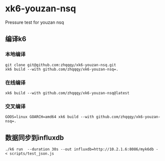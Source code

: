 # xk6-youzan-nsq
Pressure test for youzan nsq

## 编译k6
### 本地编译
```shell
git clone git@github.com:zhqqqy/xk6-youzan-nsq.git
xk6 build --with github.com/zhqqqy/xk6-youzan-nsq=.
```

### 在线编译
```shell
xk6 build --with github.com/zhqqqy/xk6-youzan-nsq@latest
```
### 交叉编译
```shell
GOOS=linux GOARCH=amd64 xk6 build --with github.com/zhqqqy/xk6-youzan-nsq=.
```

## 数据同步到influxdb
```shell
./k6 run  --duration 30s --out influxdb=http://10.2.1.6:8086/myk6db - < scripts/test_json.js
```
